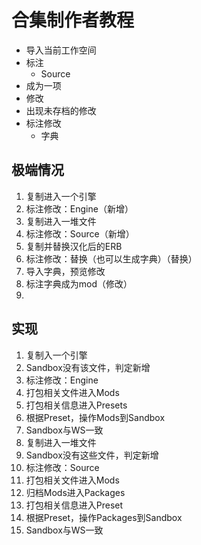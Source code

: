# 合集制作者教程

- 导入当前工作空间
- 标注
  - Source
- 成为一项
- 修改
- 出现未存档的修改
- 标注修改
  - 字典







## 极端情况

1. 复制进入一个引擎
2. 标注修改：Engine（新增）
3. 复制进入一堆文件
4. 标注修改：Source（新增）
5. 复制并替换汉化后的ERB
6. 标注修改：替换（也可以生成字典）（替换）
7. 导入字典，预览修改
8. 标注字典成为mod（修改）
9. 

## 实现

1. 复制入一个引擎
2. Sandbox没有该文件，判定新增
3. 标注修改：Engine
4. 打包相关文件进入Mods
5. 打包相关信息进入Presets
6. 根据Preset，操作Mods到Sandbox
7. Sandbox与WS一致
8. 复制进入一堆文件
9. Sandbox没有这些文件，判定新增
10. 标注修改：Source
11. 打包相关文件进入Mods
12. 归档Mods进入Packages
13. 打包相关信息进入Preset
14. 根据Preset，操作Packages到Sandbox
15. Sandbox与WS一致